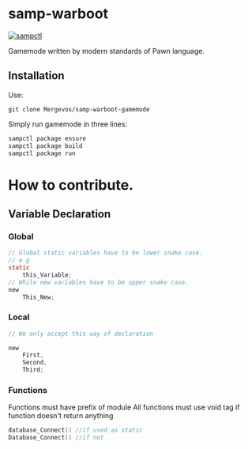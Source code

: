 # samp-warboot

[![sampctl](https://img.shields.io/badge/sampctl-samp--warboot-2f2f2f.svg?style=for-the-badge)](https://github.com/Mergevos/samp-warboot)

Gamemode written by modern standards of Pawn language.

## Installation

Use: 
```git
git clone Mergevos/samp-warboot-gamemode
```

Simply run gamemode in three lines:
```bash
sampctl package ensure
sampctl package build
sampctl package run
```

# How to contribute.
 
## Variable Declaration
### Global
```c
// Global static variables have to be lower snake case.
// e.g
static 
    this_Variable;
// While new variables have to be upper snake case.
new 
    This_New;

```
### Local
```c
// We only accept this way of declaration

new 
    First,
    Second,
    Third;
```

### Functions

Functions must have prefix of module
All functions must use void tag if function doesn't return anything

```c
database_Connect() //if used as static 
Database_Connect() //if not
```
